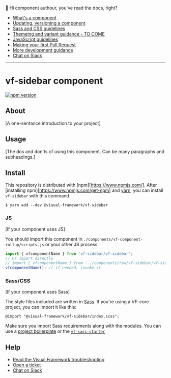 👋 Hi component authour, you've read the docs, right?

- [What's a component](https://stable.visual-framework.dev/developing/components/what-is-a-component/)
- [Updating, versioning a component](https://stable.visual-framework.dev/developing/components/updating-a-component/)
- [Sass and CSS guidelines](https://stable.visual-framework.dev/developing/guidelines/css/)
- [Themeing and variant guidance - TO COME](#tocome)
- [JavaScript guidelines](https://stable.visual-framework.dev/developing/guidelines/javascript/)
- [Making your first Pull Request](https://stable.visual-framework.dev/developing/getting-started/pull-requests/)
- [More development guidance](https://stable.visual-framework.dev/developing/)
- [Chat on Slack](https://join.slack.com/t/visual-framework/shared_invite/enQtNDAxNzY0NDg4NTY0LWFhMjEwNGY3ZTk3NWYxNWVjOWQ1ZWE4YjViZmY1YjBkMDQxMTNlNjQ0N2ZiMTQ1ZTZiMGM4NjU5Y2E0MjM3ZGQ)

---

# vf-sidebar component

[![npm version](https://badge.fury.io/js/%40visual-framework%2Fvf-sidebar.svg)](https://badge.fury.io/js/%40visual-framework%2Fvf-sidebar)

## About

[A one-sentance introduction to your project]

## Usage

[The dos and don'ts of using this component. Can be many paragraphs and subheadings.]

## Install

This repository is distributed with [npm][https://www.npmjs.com/]. After [installing npm][https://www.npmjs.com/get-npm] and [yarn](https://classic.yarnpkg.com/en/docs/install), you can install `vf-sidebar` with this command.

```
$ yarn add --dev @visual-framework/vf-sidebar
```

### JS

[If your component uses JS]

You should import this component in `./components/vf-component-rollup/scripts.js` or your other JS process:

```js
import { vfcomponentName } from 'vf-sidebar/vf-sidebar';
// Or import directly
// import { vfcomponentName } from '../components/raw/vf-sidebar/vf-sidebar.js';
vfcomponentName(); // if needed, invoke it
```

### Sass/CSS

[If your component uses Sass]

The style files included are written in [Sass](https://sass-lang.com/). If you're using a VF-core project, you can import it like this:

```
@import "@visual-framework/vf-sidebar/index.scss";
```

Make sure you import Sass requirements along with the modules. You can use a [project boilerplate](https://stable.visual-framework.dev/building/) or the [`vf-sass-starter`](https://stable.visual-framework.dev/components/vf-sass-starter/)

## Help

- [Read the Visual Framework troubleshooting](https://stable.visual-framework.dev/troubleshooting/)
- [Open a ticket](https://github.com/visual-framework/vf-core/issues)
- [Chat on Slack](https://join.slack.com/t/visual-framework/shared_invite/enQtNDAxNzY0NDg4NTY0LWFhMjEwNGY3ZTk3NWYxNWVjOWQ1ZWE4YjViZmY1YjBkMDQxMTNlNjQ0N2ZiMTQ1ZTZiMGM4NjU5Y2E0MjM3ZGQ)

